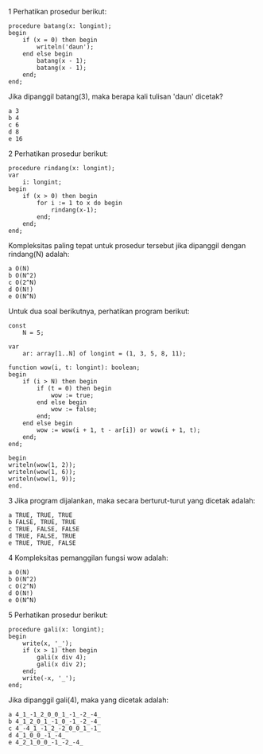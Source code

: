1 	Perhatikan prosedur berikut:

    procedure batang(x: longint);
    begin
        if (x = 0) then begin
            writeln('daun');
        end else begin
            batang(x - 1);
            batang(x - 1);
        end;
    end;

Jika dipanggil batang(3), maka berapa kali tulisan 'daun' dicetak?

    a 3
    b 4
    c 6
    d 8
    e 16

2 	Perhatikan prosedur berikut:
    
    procedure rindang(x: longint);
    var
        i: longint;
    begin
        if (x > 0) then begin
            for i := 1 to x do begin
                rindang(x-1);
            end;
        end;
    end;

Kompleksitas paling tepat untuk prosedur tersebut jika dipanggil dengan rindang(N) adalah:

    a O(N)
    b O(N^2)
    c O(2^N)
    d O(N!)
    e O(N^N)

Untuk dua soal berikutnya, perhatikan program berikut:

    const
        N = 5;

    var
        ar: array[1..N] of longint = (1, 3, 5, 8, 11);

    function wow(i, t: longint): boolean;
    begin
        if (i > N) then begin
            if (t = 0) then begin
                wow := true;
            end else begin
                wow := false;
            end;
        end else begin
            wow := wow(i + 1, t - ar[i]) or wow(i + 1, t);
        end;
    end;

    begin
    writeln(wow(1, 2));
    writeln(wow(1, 6));
    writeln(wow(1, 9));
    end.

3 	Jika program dijalankan, maka secara berturut-turut yang dicetak adalah:

    a TRUE, TRUE, TRUE
    b FALSE, TRUE, TRUE
    c TRUE, FALSE, FALSE
    d TRUE, FALSE, TRUE
    e TRUE, TRUE, FALSE

4 	Kompleksitas pemanggilan fungsi wow adalah:

    a O(N)
    b O(N^2)
    c O(2^N)
    d O(N!)
    e O(N^N)

5 	Perhatikan prosedur berikut:

    procedure gali(x: longint);
    begin
        write(x, '_');
        if (x > 1) then begin
            gali(x div 4);
            gali(x div 2);
        end;
        write(-x, '_');
    end;

Jika dipanggil gali(4), maka yang dicetak adalah:

    a 4_1_-1_2_0_0_1_-1_-2_-4_
    b 4_1_2_0_1_-1_0_-1_-2_-4_
    c 4_-4_1_-1_2_-2_0_0_1_-1_
    d 4_1_0_0_-1_-4_
    e 4_2_1_0_0_-1_-2_-4_